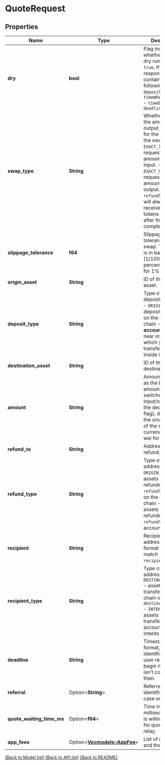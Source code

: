 # QuoteRequest

## Properties

Name | Type | Description | Notes
------------ | ------------- | ------------- | -------------
**dry** | **bool** | Flag indicating whether this is a dry run request. If `true`, the response will **NOT** contain the following fields: - `depositAddress` - `timeWhenInactive` - `timeEstimate` - `deadline` | 
**swap_type** | **String** | Whether to use the amount as the output or the input for the basis of the swap: - `EXACT_INPUT` - request output amount for exact input. - `EXACT_OUTPUT` - request output amount for exact output. The `refundTo` address will always receive excess tokens back even after the swap is complete. | 
**slippage_tolerance** | **f64** | Slippage tolerance for the swap. This value is in basis points (1/100th of a percent), e.g. 100 for 1% slippage. | 
**origin_asset** | **String** | ID of the origin asset. | 
**deposit_type** | **String** | Type of the deposit address: - `ORIGIN_CHAIN` - deposit address on the origin chain - `INTENTS` - **account ID** inside near intents to which you should transfer assets inside intents. | 
**destination_asset** | **String** | ID of the destination asset. | 
**amount** | **String** | Amount to swap as the base amount (can be switched to exact input/output using the dedicated flag), denoted in the smallest unit of the specified currency (e.g., wei for ETH). | 
**refund_to** | **String** | Address for user refund. | 
**refund_type** | **String** | Type of refund address: - `ORIGIN_CHAIN` - assets will be refunded to `refundTo` address on the origin chain - `INTENTS` - assets will be refunded to `refundTo` intents account | 
**recipient** | **String** | Recipient address. The format should match `recipientType`. | 
**recipient_type** | **String** | Type of recipient address: - `DESTINATION_CHAIN` - assets will be transferred to chain of `destinationAsset` - `INTENTS` - assets will be transferred to account inside intents | 
**deadline** | **String** | Timestamp in ISO format, that identifies when user refund will begin if the swap isn't completed by then. | 
**referral** | Option<**String**> | Referral identifier(lower case only) | [optional]
**quote_waiting_time_ms** | Option<**f64**> | Time in milliseconds user is willing to wait for quote from relay. | [optional][default to 3000]
**app_fees** | Option<[**Vec<models::AppFee>**](AppFee.md)> | List of recipients and their fees | [optional]

[[Back to Model list]](../README.md#documentation-for-models) [[Back to API list]](../README.md#documentation-for-api-endpoints) [[Back to README]](../README.md)


